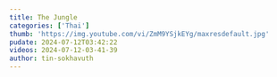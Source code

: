 ```yaml
---
title: The Jungle
categories: ['Thai']
thumb: 'https://img.youtube.com/vi/ZmM9YSjkEYg/maxresdefault.jpg'
pudate: 2024-07-12T03:42:22
videos: 2024-07-12-03-41-39
author: tin-sokhavuth
---
```

